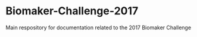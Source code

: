 # Biomaker-Challenge-2017
Main respository for documentation related to the 2017 Biomaker Challenge
